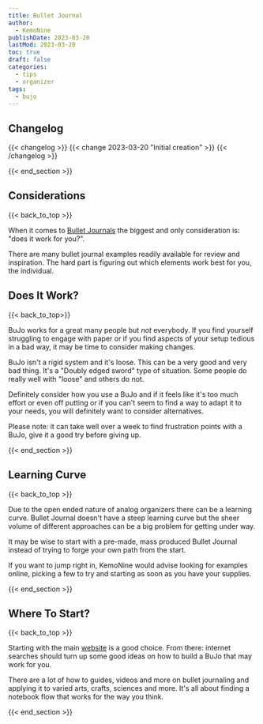 ```yaml
---
title: Bullet Journal
author: 
  - KemoNine
publishDate: 2023-03-20
lastMod: 2023-03-20
toc: true
draft: false
categories:
  - tips
  - organizer
tags:
  - bujo
---
```


## Changelog
{{< changelog >}}
{{< change 2023-03-20 "Initial creation" >}}
{{< /changelog >}}

{{< end_section >}}

## Considerations
{{< back_to_top >}}

When it comes to [Bullet Journals](https://bulletjournal.com/) the biggest and only consideration is: "does it work for you?".

There are many bullet journal examples readily available for review and inspiration. The hard part is figuring out which elements work best for you, the individual.

## Does It Work?
{{< back_to_top>}}

BuJo works for a great many people but *not* everybody. If you find yourself struggling to engage with paper or if you find aspects of your setup tedious in a bad way, it may be time to consider making changes.

BuJo isn't a rigid system and it's loose. This can be a very good and very bad thing. It's a "Doubly edged sword" type of situation. Some people do really well with "loose" and others do not.

Definitely consider how you use a BuJo and if it feels like it's too much effort or even off putting or if you can't seem to find a way to adapt it to your needs, you will definitely want to consider alternatives.

Please note: it can take well over a week to find frustration points with a BuJo, give it a good try before giving up.

{{< end_section >}}

## Learning Curve
{{< back_to_top >}}

Due to the open ended nature of analog organizers there can be a learning curve. Bullet Journal doesn't have a steep learning curve but the sheer volume of different approaches can be a big problem for getting under way.

It may be wise to start with a pre-made, mass produced Bullet Journal instead of trying to forge your own path from the start.

If you want to jump right in, KemoNine would advise looking for examples online, picking a few to try and starting as soon as you have your supplies.

{{< end_section >}}

## Where To Start?
{{< back_to_top >}}

Starting with the main [website](https://bulletjournal.com/) is a good choice. From there: internet searches should turn up some good ideas on how to build a BuJo that may work for you.

There are a lot of how to guides, videos and more on bullet journaling and applying it to varied arts, crafts, sciences and more. It's all about finding a notebook flow that works for the way you think.

{{< end_section >}}
